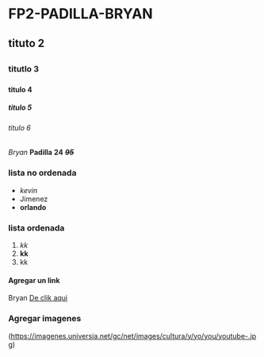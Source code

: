 # FP2-PADILLA-BRYAN
## tituto 2 <h2>
### titutlo 3 <h3>
#### titulo 4 <h4>
##### titulo 5 <h5>
###### titulo 6 <h6>

*Bryan* **Padilla** 
**24** 
*__~~95~~__*

### lista no ordenada 
- *kevin*
- Jimenez
- **orlando**

### lista ordenada
1. *kk*
2. **kk**
3. kk

#### Agregar un link

Bryan [De clik aqui](http://itq.edu.ec/)

### Agregar imagenes 

(https://imagenes.universia.net/gc/net/images/cultura/y/yo/you/youtube-.jpg)
